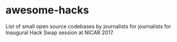 # awesome-hacks
List of small open source codebases by journalists for journalists for Inaugural Hack Swap session at NICAR 2017.
